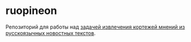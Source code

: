 # ruopineon
Репозиторий для работы над [задачей извлечения кортежей мнений из русскоязычных новостных текстов](https://github.com/dialogue-evaluation/RuOpinionNE-2024). 
